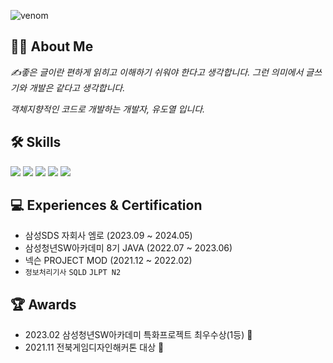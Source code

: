 ![venom](https://capsule-render.vercel.app/api?type=venom&height=200&text=Welcome%20to-nl-Doyeol's%20Github&fontSize=70&color=0:8871e5,100:b678c4&stroke=b678c4)

## 👨‍💻 About Me
<i><p>✍️좋은 글이란 편하게 읽히고 이해하기 쉬워야 한다고 생각합니다. 그런 의미에서 글쓰기와 개발은 같다고 생각합니다.</p></i>
<i><p>객체지향적인 코드로 개발하는 개발자, 유도열 입니다.</p></i>

  
## 🛠 Skills
<img src="https://img.shields.io/badge/java-C71A36?style=plastic-square&logo=java&logoColor=white"> <img src="https://img.shields.io/badge/Spring Boot-6DB33F?style=plastic-square&logo=Spring Boot&logoColor=white"> <img src="https://img.shields.io/badge/javascript-F7DF1E?style=plastic-square&logo=JSS&logoColor=white"/> <img src="https://img.shields.io/badge/React-61DAFB?style=plastic-square&logo=React&logoColor=white"/> <img src="https://img.shields.io/badge/Next-000000?style=plastic-square&logo=nextdotjs&logoColor=white"/>

## 💻 Experiences & Certification
- 삼성SDS 자회사 엠로 (2023.09 ~ 2024.05)
- 삼성청년SW아카데미 8기 JAVA (2022.07 ~ 2023.06)
- 넥슨 PROJECT MOD (2021.12 ~ 2022.02)
- `정보처리기사` `SQLD` `JLPT N2`

## 🏆 Awards
- 2023.02 삼성청년SW아카데미 특화프로젝트 최우수상(1등) 🥇
- 2021.11 전북게임디자인해커톤 대상 🥇
            


<!--
**doyeolKR/doyeolKR** is a ✨ _special_ ✨ repository because its `README.md` (this file) appears on your GitHub profile.

Here are some ideas to get you started:

- 🔭 I’m currently working on ...
- 🌱 I’m currently learning ...
- 👯 I’m looking to collaborate on ...
- 🤔 I’m looking for help with ...
- 💬 Ask me about ...
- 📫 How to reach me: ...
- 😄 Pronouns: ...
- ⚡ Fun fact: ...
-->
